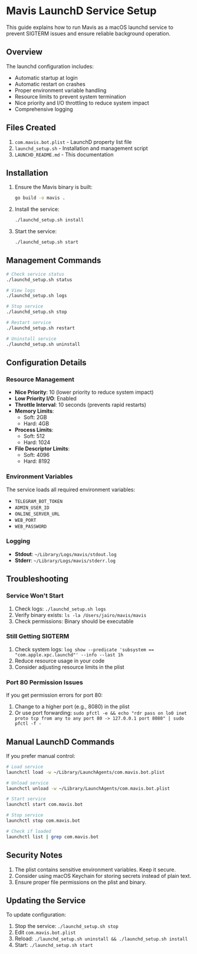 # Mavis LaunchD Service Setup

This guide explains how to run Mavis as a macOS launchd service to prevent SIGTERM issues and ensure reliable background operation.

## Overview

The launchd configuration includes:
- Automatic startup at login
- Automatic restart on crashes
- Proper environment variable handling
- Resource limits to prevent system termination
- Nice priority and I/O throttling to reduce system impact
- Comprehensive logging

## Files Created

1. `com.mavis.bot.plist` - LaunchD property list file
2. `launchd_setup.sh` - Installation and management script
3. `LAUNCHD_README.md` - This documentation

## Installation

1. Ensure the Mavis binary is built:
   ```bash
   go build -o mavis .
   ```

2. Install the service:
   ```bash
   ./launchd_setup.sh install
   ```

3. Start the service:
   ```bash
   ./launchd_setup.sh start
   ```

## Management Commands

```bash
# Check service status
./launchd_setup.sh status

# View logs
./launchd_setup.sh logs

# Stop service
./launchd_setup.sh stop

# Restart service
./launchd_setup.sh restart

# Uninstall service
./launchd_setup.sh uninstall
```

## Configuration Details

### Resource Management
- **Nice Priority**: 10 (lower priority to reduce system impact)
- **Low Priority I/O**: Enabled
- **Throttle Interval**: 10 seconds (prevents rapid restarts)
- **Memory Limits**: 
  - Soft: 2GB
  - Hard: 4GB
- **Process Limits**: 
  - Soft: 512
  - Hard: 1024
- **File Descriptor Limits**:
  - Soft: 4096
  - Hard: 8192

### Environment Variables
The service loads all required environment variables:
- `TELEGRAM_BOT_TOKEN`
- `ADMIN_USER_ID`
- `ONLINE_SERVER_URL`
- `WEB_PORT`
- `WEB_PASSWORD`

### Logging
- **Stdout**: `~/Library/Logs/mavis/stdout.log`
- **Stderr**: `~/Library/Logs/mavis/stderr.log`

## Troubleshooting

### Service Won't Start
1. Check logs: `./launchd_setup.sh logs`
2. Verify binary exists: `ls -la /Users/jairo/mavis/mavis`
3. Check permissions: Binary should be executable

### Still Getting SIGTERM
1. Check system logs: `log show --predicate 'subsystem == "com.apple.xpc.launchd"' --info --last 1h`
2. Reduce resource usage in your code
3. Consider adjusting resource limits in the plist

### Port 80 Permission Issues
If you get permission errors for port 80:
1. Change to a higher port (e.g., 8080) in the plist
2. Or use port forwarding: `sudo pfctl -e && echo "rdr pass on lo0 inet proto tcp from any to any port 80 -> 127.0.0.1 port 8080" | sudo pfctl -f -`

## Manual LaunchD Commands

If you prefer manual control:

```bash
# Load service
launchctl load -w ~/Library/LaunchAgents/com.mavis.bot.plist

# Unload service
launchctl unload -w ~/Library/LaunchAgents/com.mavis.bot.plist

# Start service
launchctl start com.mavis.bot

# Stop service
launchctl stop com.mavis.bot

# Check if loaded
launchctl list | grep com.mavis.bot
```

## Security Notes

1. The plist contains sensitive environment variables. Keep it secure.
2. Consider using macOS Keychain for storing secrets instead of plain text.
3. Ensure proper file permissions on the plist and binary.

## Updating the Service

To update configuration:
1. Stop the service: `./launchd_setup.sh stop`
2. Edit `com.mavis.bot.plist`
3. Reload: `./launchd_setup.sh uninstall && ./launchd_setup.sh install`
4. Start: `./launchd_setup.sh start`